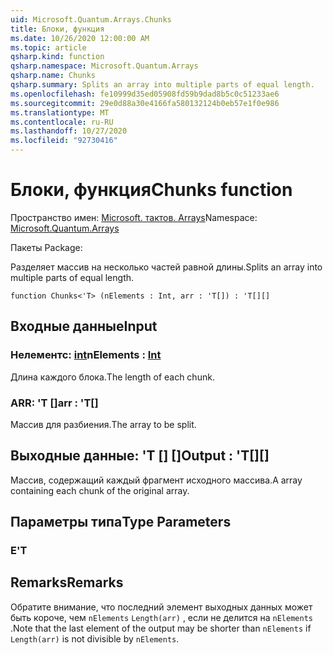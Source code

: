 ```yaml
---
uid: Microsoft.Quantum.Arrays.Chunks
title: Блоки, функция
ms.date: 10/26/2020 12:00:00 AM
ms.topic: article
qsharp.kind: function
qsharp.namespace: Microsoft.Quantum.Arrays
qsharp.name: Chunks
qsharp.summary: Splits an array into multiple parts of equal length.
ms.openlocfilehash: fe10999d35ed05908fd59b9dad8b5c0c51233ae6
ms.sourcegitcommit: 29e0d88a30e4166fa580132124b0eb57e1f0e986
ms.translationtype: MT
ms.contentlocale: ru-RU
ms.lasthandoff: 10/27/2020
ms.locfileid: "92730416"
---
```

# <a name="chunks-function"></a><span data-ttu-id="3dc82-102">Блоки, функция</span><span class="sxs-lookup"><span data-stu-id="3dc82-102">Chunks function</span></span>

<span data-ttu-id="3dc82-103">Пространство имен: [Microsoft. тактов. Arrays](xref:Microsoft.Quantum.Arrays)</span><span class="sxs-lookup"><span data-stu-id="3dc82-103">Namespace: [Microsoft.Quantum.Arrays](xref:Microsoft.Quantum.Arrays)</span></span>

<span data-ttu-id="3dc82-104">Пакеты [](https://nuget.org/packages/)</span><span class="sxs-lookup"><span data-stu-id="3dc82-104">Package: [](https://nuget.org/packages/)</span></span>


<span data-ttu-id="3dc82-105">Разделяет массив на несколько частей равной длины.</span><span class="sxs-lookup"><span data-stu-id="3dc82-105">Splits an array into multiple parts of equal length.</span></span>

```qsharp
function Chunks<'T> (nElements : Int, arr : 'T[]) : 'T[][]
```


## <a name="input"></a><span data-ttu-id="3dc82-106">Входные данные</span><span class="sxs-lookup"><span data-stu-id="3dc82-106">Input</span></span>

### <a name="nelements--int"></a><span data-ttu-id="3dc82-107">Нелементс: [int](xref:microsoft.quantum.lang-ref.int)</span><span class="sxs-lookup"><span data-stu-id="3dc82-107">nElements : [Int](xref:microsoft.quantum.lang-ref.int)</span></span>

<span data-ttu-id="3dc82-108">Длина каждого блока.</span><span class="sxs-lookup"><span data-stu-id="3dc82-108">The length of each chunk.</span></span>


### <a name="arr--t"></a><span data-ttu-id="3dc82-109">ARR: 'T []</span><span class="sxs-lookup"><span data-stu-id="3dc82-109">arr : 'T[]</span></span>

<span data-ttu-id="3dc82-110">Массив для разбиения.</span><span class="sxs-lookup"><span data-stu-id="3dc82-110">The array to be split.</span></span>



## <a name="output--t"></a><span data-ttu-id="3dc82-111">Выходные данные: 'T [] []</span><span class="sxs-lookup"><span data-stu-id="3dc82-111">Output : 'T[][]</span></span>

<span data-ttu-id="3dc82-112">Массив, содержащий каждый фрагмент исходного массива.</span><span class="sxs-lookup"><span data-stu-id="3dc82-112">A array containing each chunk of the original array.</span></span>

## <a name="type-parameters"></a><span data-ttu-id="3dc82-113">Параметры типа</span><span class="sxs-lookup"><span data-stu-id="3dc82-113">Type Parameters</span></span>

### <a name="t"></a><span data-ttu-id="3dc82-114">Е</span><span class="sxs-lookup"><span data-stu-id="3dc82-114">'T</span></span>



## <a name="remarks"></a><span data-ttu-id="3dc82-115">Remarks</span><span class="sxs-lookup"><span data-stu-id="3dc82-115">Remarks</span></span>

<span data-ttu-id="3dc82-116">Обратите внимание, что последний элемент выходных данных может быть короче, чем `nElements` `Length(arr)` , если не делится на `nElements` .</span><span class="sxs-lookup"><span data-stu-id="3dc82-116">Note that the last element of the output may be shorter than `nElements` if `Length(arr)` is not divisible by `nElements`.</span></span>
